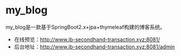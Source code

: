 # my_blog
my_blog是一款基于SpringBoot2.x+jpa+thymeleaf构建的博客系统。
* 在线预览：http://www.ib-secondhand-transaction.xyz:8081/
* 后台地址：http://www.ib-secondhand-transaction.xyz:8081/admin


